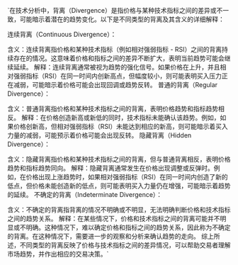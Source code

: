 `在技术分析中，背离（Divergence）是指价格与某种技术指标之间的差异或不一致，可能暗示着潜在的趋势变化。以下是不同类型的背离及其含义的详细解释：

连续背离（Continuous Divergence）：

含义：连续背离指价格和某种技术指标（例如相对强弱指标 - RSI）之间的背离持续存在的情况。这意味着价格和指标之间的差异不断扩大，表明当前趋势可能会继续延续。
解释：连续背离通常被视为趋势的强化信号。如果价格在上升，并且相对强弱指标（RSI）在同一时间内创新高点，但幅度较小，则可能表明买入压力正在减弱，可能暗示着价格可能会出现回调或趋势反转。
普通的背离（Regular Divergence）：

含义：普通背离指价格和某种技术指标之间的背离，表明价格趋势和指标趋势相反。
解释：在价格创造新高或新低的同时，技术指标未能确认该趋势。例如，如果价格创新高，但相对强弱指标（RSI）未能达到相应的新高，则可能暗示着买入力量的减弱，可能预示着价格可能会出现反转。
隐藏背离（Hidden Divergence）：

含义：隐藏背离指价格和某种技术指标之间的背离，但与普通背离相反，表明价格趋势和指标趋势同向。
解释：隐藏背离通常发生在价格出现调整或反弹时。例如，在价格出现上涨趋势时，如果相对强弱指标（RSI）在同一时间内创造了新的低点，但价格未能创造新的低点，则可能表明买入力量仍在增强，可能暗示着趋势的延续。
不确定的背离（Indeterminate Divergence）：

含义：不确定的背离指背离的情况不明确或不明显，无法明确判断价格和技术指标之间的趋势关系。
解释：在某些情况下，价格和技术指标之间的背离可能并不明显或不明确。这种情况下，难以确定价格和指标之间的趋势关系，因此称为不确定的背离。在这种情况下，需要进一步的观察和分析来确认趋势的走向。
综上所述，不同类型的背离反映了价格与技术指标之间的差异情况，可以帮助交易者理解市场趋势，并作出相应的交易决策。`